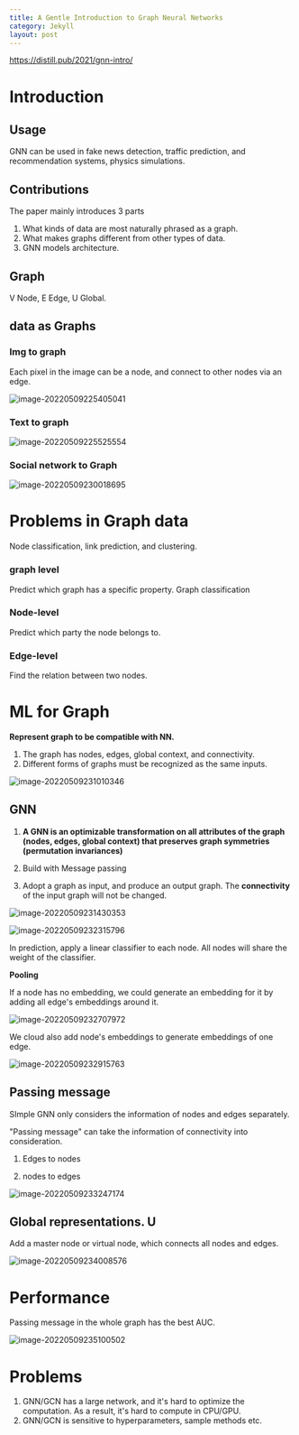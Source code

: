 ```yaml
---
title: A Gentle Introduction to Graph Neural Networks
category: Jekyll
layout: post
---
```



https://distill.pub/2021/gnn-intro/

# Introduction

## Usage

GNN can be used in fake news detection, traffic prediction, and recommendation systems, physics simulations.

## Contributions

The paper mainly introduces 3 parts

1. What kinds of data are most naturally phrased as a graph.
2. What makes graphs different from other types of data.
3. GNN models architecture.

## Graph

V Node, E Edge, U Global.

## data as Graphs

### Img to graph

Each pixel in the image can be a node, and connect to other nodes via an edge. 

![image-20220509225405041](../imgs/image-20220509225405041.png)

### Text to graph

![image-20220509225525554](../imgs/image-20220509225525554.png)

### Social network to Graph

![image-20220509230018695](../imgs/image-20220509230018695.png)

# Problems in Graph data

Node classification, link prediction, and clustering.

### graph level

Predict which graph has a specific property. Graph classification

### Node-level

Predict which party the node belongs to.

### Edge-level

Find the relation between two nodes.

# ML for Graph

**Represent graph to be compatible with NN.**

1. The graph has nodes, edges, global context, and connectivity.
2. Different forms of graphs must be recognized as the same inputs.

![image-20220509231010346](../imgs/image-20220509231010346.png)

## GNN

1. **A GNN is an optimizable transformation on all attributes of the graph (nodes, edges, global context) that preserves graph symmetries (permutation invariances)**

2. Build with Message passing
3. Adopt a graph as input, and produce an output graph. The **connectivity** of the input graph will not be changed.

![image-20220509231430353](../imgs/image-20220509231430353.png)

![image-20220509232315796](../imgs/image-20220509232315796.png)

In prediction, apply a linear classifier to each node. All nodes will share the weight of the classifier.

**Pooling**

If a node has no embedding, we could generate an embedding for it by adding all edge's embeddings around it. 

![image-20220509232707972](../imgs/image-20220509232707972.png)

We cloud also add node's embeddings to generate embeddings of one edge. 

![image-20220509232915763](../imgs/image-20220509232915763.png)

## Passing message

SImple GNN only considers the information of nodes and edges separately. 

"Passing message" can take the information of connectivity into consideration.

1. Edges to nodes

2. nodes to edges

![image-20220509233247174](../imgs/image-20220509233247174.png)

## Global representations. U 

Add a master node or virtual node, which connects all nodes and edges. 

![image-20220509234008576](../imgs/image-20220509234008576.png)

# Performance

Passing message in the whole graph has the best AUC.

![image-20220509235100502](../imgs/image-20220509235100502.png)

# Problems

1. GNN/GCN has a large network, and it's hard to optimize the computation. As a result, it's hard to compute in CPU/GPU.
2. GNN/GCN is sensitive to hyperparameters, sample methods etc.

